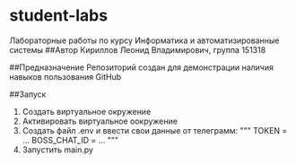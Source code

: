 # student-labs
Лабораторные работы по курсу Информатика и автоматизированные системы
##Автор
Кириллов Леонид Владимирович, группа 151318

##Предназначение
Репозиторий создан для демонстрации наличия навыков пользования GitHub

##Запуск
1. Создать виртуальное окружение
2. Активировать виртуальное оокружение
3. Создать файл .env и ввести свои данные от телеграмм:
"""
TOKEN = ...
BOSS_CHAT_ID = ...
"""
5. Запустить main.py
